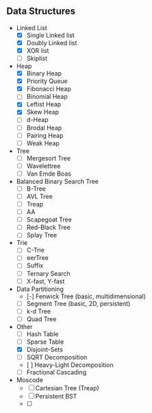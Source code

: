 ## Data Structures

- Linked List
	- [x] Single Linked list
    - [x] Doubly Linked list
	- [x] XOR list
	- [ ] Skiplist

- Heap
	- [x] Binary Heap
	- [x] Priority Queue
	- [x] Fibonacci Heap
	- [ ] Binomial Heap
	- [x] Leftist Heap
	- [x] Skew Heap
	- [ ] d-Heap
	- [ ] Brodal Heap
	- [ ] Pairing Heap
	- [ ] Weak Heap

- Tree
	- [ ] Mergesort Tree
	- [ ] Wavelettree
	- [ ] Van Emde Boas

- Balanced Binary Search Tree
	- [ ] B-Tree
	- [ ] AVL Tree
	- [ ] Treap
	- [ ] AA
	- [ ] Scapegoat Tree
	- [ ] Red-Black Tree
	- [ ] Splay Tree

- Trie
	- [ ] C-Trie
	- [ ] eerTree
	- [ ] Suffix
	- [ ] Ternary Search
	- [ ] X-fast, Y-fast

- Data Partitioning
	- [-] Fenwick Tree (basic, multidimensional)
	- [ ] Segment Tree (basic, 2D, persistent)
	- [ ] k-d Tree
	- [ ] Quad Tree

- Other
    - [ ] Hash Table
    - [ ] Sparse Table
    - [x] Disjoint-Sets
    - [ ] SQRT Decomposition
    - [ ] Heavy-Light Decomposition
    - [ ] Fractional Cascading

- Moscode
	- [ ] Cartesian Tree (Treap)
	- [ ] Persistent BST
	- [ ] 

